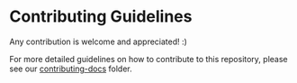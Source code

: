 # Contributing Guidelines

Any contribution is welcome and appreciated! :)

For more detailed guidelines on how to contribute to this repository, please see our [contributing-docs](./contributing-docs/) folder.
